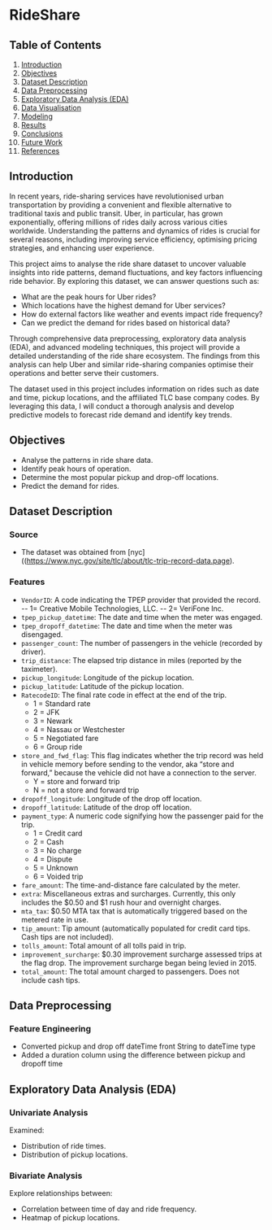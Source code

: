 # RideShare

## Table of Contents
1. [Introduction](#introduction)
2. [Objectives](#objectives)
3. [Dataset Description](#dataset-description)
4. [Data Preprocessing](#data-preprocessing)
5. [Exploratory Data Analysis (EDA)](#exploratory-data-analysis-eda)
6. [Data Visualisation](#data-visualisation)
7. [Modeling](#modeling)
8. [Results](#results)
9. [Conclusions](#conclusions)
10. [Future Work](#future-work)
11. [References](#references)

## Introduction
In recent years, ride-sharing services have revolutionised urban transportation by providing a convenient and flexible alternative to traditional taxis and public transit. Uber, in particular, has grown exponentially, offering millions of rides daily across various cities worldwide. Understanding the patterns and dynamics of rides is crucial for several reasons, including improving service efficiency, optimising pricing strategies, and enhancing user experience.

This project aims to analyse the ride share dataset to uncover valuable insights into ride patterns, demand fluctuations, and key factors influencing ride behavior. By exploring this dataset, we can answer questions such as:

- What are the peak hours for Uber rides?
- Which locations have the highest demand for Uber services?
- How do external factors like weather and events impact ride frequency?
- Can we predict the demand for rides based on historical data?

Through comprehensive data preprocessing, exploratory data analysis (EDA), and advanced modeling techniques, this project will provide a detailed understanding of the ride share ecosystem. The findings from this analysis can help Uber and similar ride-sharing companies optimise their operations and better serve their customers.

The dataset used in this project includes information on rides such as date and time, pickup locations, and the affiliated TLC base company codes. By leveraging this data, I will conduct a thorough analysis and develop predictive models to forecast ride demand and identify key trends.

## Objectives
- Analyse the patterns in ride share data.
- Identify peak hours of operation.
- Determine the most popular pickup and drop-off locations.
- Predict the demand for rides.

## Dataset Description
### Source
- The dataset was obtained from [nyc]((https://www.nyc.gov/site/tlc/about/tlc-trip-record-data.page).
  
### Features
- `VendorID`: A code indicating the TPEP provider that provided the record.
  -- 1= Creative Mobile Technologies, LLC.
  -- 2= VeriFone Inc.
- `tpep_pickup_datetime`: The date and time when the meter was engaged. 
- `tpep_dropoff_datetime`: The date and time when the meter was disengaged.
- `passenger_count`: The number of passengers in the vehicle (recorded by driver).
- `trip_distance`: The elapsed trip distance in miles (reported by the taximeter).
- `pickup_longitude`: Longitude of the pickup location.
- `pickup_latitude`: Latitude of the pickup location.
- `RatecodeID`: The final rate code in effect at the end of the trip.
  * 1 = Standard rate
  * 2 = JFK
  * 3 = Newark
  * 4 = Nassau or Westchester
  * 5 = Negotiated fare
  * 6 = Group ride
- `store_and_fwd_flag`: This flag indicates whether the trip record was held in vehicle memory before sending to the vendor, aka “store and forward,” because the vehicle did not have a connection to the server.
  * Y = store and forward trip
  * N = not a store and forward trip
- `dropoff_longitude`: Longitude of the drop off location.
- `dropoff_latitude`: Latitude of the drop off location.
- `payment_type`: A numeric code signifying how the passenger paid for the trip.
  * 1 = Credit card
  * 2 = Cash
  * 3 = No charge
  * 4 = Dispute
  * 5 = Unknown
  * 6 = Voided trip
- `fare_amount`: The time-and-distance fare calculated by the meter.
- `extra`: Miscellaneous extras and surcharges. Currently, this only includes the $0.50 and $1 rush hour and overnight charges.
- `mta_tax`: $0.50 MTA tax that is automatically triggered based on the metered rate in use.
- `tip_amount`: Tip amount (automatically populated for credit card tips. Cash tips are not included).
- `tolls_amount`: Total amount of all tolls paid in trip.
- `improvement_surcharge`: $0.30 improvement surcharge assessed trips at the flag drop. The improvement surcharge began being levied in 2015.
- `total_amount`: The total amount charged to passengers. Does not include cash tips.

## Data Preprocessing
### Feature Engineering
- Converted pickup and drop off dateTime front String to dateTime type
- Added a duration column using the difference between pickup and dropoff time

## Exploratory Data Analysis (EDA)
### Univariate Analysis
Examined:
- Distribution of ride times.
- Distribution of pickup locations.

### Bivariate Analysis
Explore relationships between:
- Correlation between time of day and ride frequency.
- Heatmap of pickup locations.

